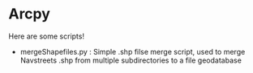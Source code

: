 # Arcpy

Here are some scripts!



* mergeShapefiles.py : 
Simple .shp filse merge script, used to merge Navstreets .shp from multiple subdirectories to a file geodatabase 